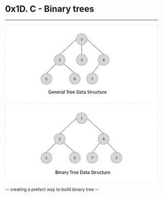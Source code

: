 # 0x1D. C - Binary trees

---
![Alt text](image-1.png) ![Alt text](image-2.png)

-- creating a prefect way to  build binary tree --
